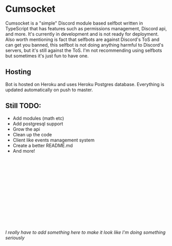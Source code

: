 # Cumsocket
Cumsocket is a "simple" Discord module based selfbot written in TypeScript that has features such as permissions management, Discord api, and more. It's currently in development and is not ready for deployment. Also worth mentioning is fact that selfbots are against Discord's ToS and can get you banned, this selfbot is not doing anything harmful to Discord's servers, but it's still against the ToS. I'm not recommending using selfbots but sometimes it's just fun to have one.

## Hosting
Bot is hosted on Heroku and uses Heroku Postgres database. Everything is updated automatically on push to master.

## Still TODO:
- Add modules (math etc)
- Add postgresql support
- Grow the api
- Clean up the code
- Client like events management system
- Create a better README.md
- And more!



<br>
<br>
<br>
<br>
<br>
<br>
<br>
<br>
<br>
<br>
<br>
<br>

###### I really have to add something here to make it look like I'm doing something seriously